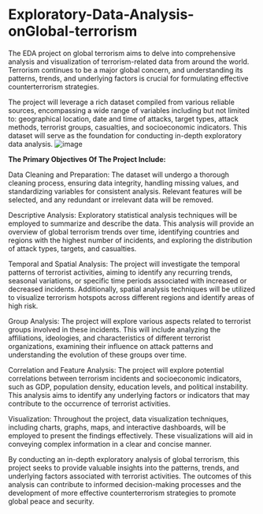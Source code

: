 # Exploratory-Data-Analysis-onGlobal-terrorism
The EDA project on global terrorism aims to delve into comprehensive analysis and visualization of terrorism-related data from around the world. Terrorism continues to be a major global concern, and understanding its patterns, trends, and underlying factors is crucial for formulating effective counterterrorism strategies.

The project will leverage a rich dataset compiled from various reliable sources, encompassing a wide range of variables including but not limited to: geographical location, date and time of attacks, target types, attack methods, terrorist groups, casualties, and socioeconomic indicators. This dataset will serve as the foundation for conducting in-depth exploratory data analysis.
![image](https://github.com/kushalaralpati/Exploratory-Data-Analysis-onGlobal-terrorism/assets/145914380/d4f32dda-f861-4b4b-85ca-f32284cbc487)

**The Primary Objectives Of The Project Include:**

Data Cleaning and Preparation: The dataset will undergo a thorough cleaning process, ensuring data integrity, handling missing values, and standardizing variables for consistent analysis. Relevant features will be selected, and any redundant or irrelevant data will be removed.

Descriptive Analysis: Exploratory statistical analysis techniques will be employed to summarize and describe the data. This analysis will provide an overview of global terrorism trends over time, identifying countries and regions with the highest number of incidents, and exploring the distribution of attack types, targets, and casualties.

Temporal and Spatial Analysis: The project will investigate the temporal patterns of terrorist activities, aiming to identify any recurring trends, seasonal variations, or specific time periods associated with increased or decreased incidents. Additionally, spatial analysis techniques will be utilized to visualize terrorism hotspots across different regions and identify areas of high risk.

Group Analysis: The project will explore various aspects related to terrorist groups involved in these incidents. This will include analyzing the affiliations, ideologies, and characteristics of different terrorist organizations, examining their influence on attack patterns and understanding the evolution of these groups over time.

Correlation and Feature Analysis: The project will explore potential correlations between terrorism incidents and socioeconomic indicators, such as GDP, population density, education levels, and political instability. This analysis aims to identify any underlying factors or indicators that may contribute to the occurrence of terrorist activities.

Visualization: Throughout the project, data visualization techniques, including charts, graphs, maps, and interactive dashboards, will be employed to present the findings effectively. These visualizations will aid in conveying complex information in a clear and concise manner.

By conducting an in-depth exploratory analysis of global terrorism, this project seeks to provide valuable insights into the patterns, trends, and underlying factors associated with terrorist activities. The outcomes of this analysis can contribute to informed decision-making processes and the development of more effective counterterrorism strategies to promote global peace and security.
